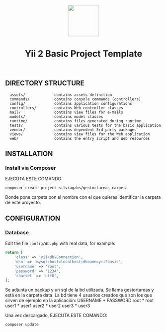 <p align="center">
    <a href="https://github.com/yiisoft" target="_blank">
        <img src="https://avatars0.githubusercontent.com/u/993323" height="100px">
    </a>
    <h1 align="center">Yii 2 Basic Project Template</h1>
    <br>
</p>

DIRECTORY STRUCTURE
-------------------

      assets/             contains assets definition
      commands/           contains console commands (controllers)
      config/             contains application configurations
      controllers/        contains Web controller classes
      mail/               contains view files for e-mails
      models/             contains model classes
      runtime/            contains files generated during runtime
      tests/              contains various tests for the basic application
      vendor/             contains dependent 3rd-party packages
      views/              contains view files for the Web application
      web/                contains the entry script and Web resources




INSTALLATION
------------

### Install via Composer

EJECUTA ESTE COMANDO:
~~~
composer create-project silviagabs/gestortareas carpeta
~~~

Donde pone carpeta pon el nombre con el que quieras identificar la carpeta de
este proyecto.



CONFIGURATION
-------------

### Database

Edit the file `config/db.php` with real data, for example:

```php
return [
    'class' => 'yii\db\Connection',
    'dsn' => 'mysql:host=localhost;dbname=yii2basic',
    'username' => 'root',
    'password' => '1234',
    'charset' => 'utf8',
];
```
Se adjunta un backup y un sql de la bd utilizada. Se llama gestortareas y está en la
carpeta data.
La bd tiene 4 usuarios creados que son los que sirven de ejemplo en la aplicación:
USERNAME * PASSWORD 
    root * root
   user1 * user1
   user2 * user2
   user3 * user3


Una vez descargado, EJECUTA ESTE COMANDO:

~~~
composer update
~~~
